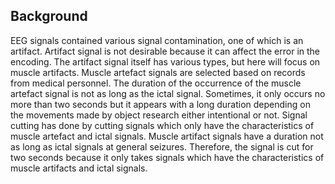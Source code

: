 Background
---
EEG signals contained various signal contamination, one of which is an artifact. Artifact signal is not desirable because it can affect the error in the encoding. The artifact signal itself has various types, but here will focus on muscle artifacts. Muscle artefact signals are selected based on records from medical personnel. The duration of the occurrence of the muscle artefact signal is not as long as the ictal signal. Sometimes, it only occurs no more than two seconds but it appears with a long duration depending on the movements made by object research either intentional or not. Signal cutting has done by cutting signals which only have the characteristics of muscle artefact and ictal signals. Muscle artifact signals have a duration not as long as ictal signals at general seizures. Therefore, the signal is cut for two seconds because it only takes signals which have the characteristics of muscle artifacts and ictal signals.
